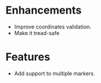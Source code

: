 # Enhancements
* Improve coordinates validation.
* Make it tread-safe

# Features
* Add support to multiple markers.
